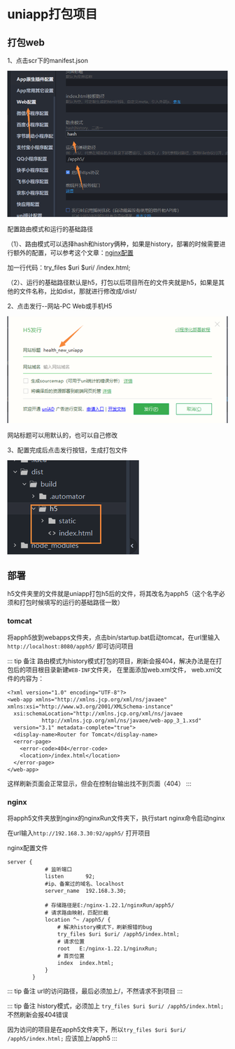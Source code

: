 # uniapp打包项目

## 打包web

1、点击scr下的manifest.json

![Image text](../public/uniapp/07/01.png)

配置路由模式和运行的基础路径

（1）、路由模式可以选择hash和history俩种，如果是history，部署的时候需要进行额外的配置，可以参考这个文章：[nginx配置](https://zhaobao1830.github.io/zhaobao1830-notes/java/nginx/01.html#%E6%96%87%E4%BB%B6%E9%85%8D%E7%BD%AE)

加一行代码：try_files $uri $uri/ /index.html;

（2）、运行的基础路径默认是h5，打包以后项目所在的文件夹就是h5，如果是其他的文件名称，比如dist，那就进行修改成/dist/

2、点击发行--网站-PC Web或手机H5

![Image text](../public/uniapp/07/02.png)

网站标题可以用默认的，也可以自己修改

3、配置完成后点击发行按钮，生成打包文件

![Image text](../public/uniapp/07/03.png)

## 部署

h5文件夹里的文件就是uniapp打包h5后的文件，将其改名为apph5（这个名字必须和打包时候填写的运行的基础路径一致）

### tomcat

将apph5放到webapps文件夹，点击bin/startup.bat启动tomcat，在url里输入`http://localhost:8080/apph5/` 即可访问项目

::: tip 备注
路由模式为history模式打包的项目，刷新会报404，解决办法是在打包后的项目根目录新建`WEB-INF`文件夹，
在里面添加web.xml文件，
web.xml文件的内容为：
```
<?xml version="1.0" encoding="UTF-8"?>
<web-app xmlns="http://xmlns.jcp.org/xml/ns/javaee" xmlns:xsi="http://www.w3.org/2001/XMLSchema-instance"
  xsi:schemaLocation="http://xmlns.jcp.org/xml/ns/javaee
           http://xmlns.jcp.org/xml/ns/javaee/web-app_3_1.xsd"
  version="3.1" metadata-complete="true">
  <display-name>Router for Tomcat</display-name>
  <error-page>
    <error-code>404</error-code>
    <location>/index.html</location>
  </error-page>
</web-app>
```

这样刷新页面会正常显示，但会在控制台输出找不到页面（404）
:::


### nginx

将apph5文件夹放到nginx的nginxRun文件夹下，执行start nginx命令启动nginx

在url输入`http://192.168.3.30:92/apph5/` 打开项目

nginx配置文件

```
server {
            # 监听端口
            listen       92;
            #ip、备案过的域名、localhost
            server_name  192.168.3.30;

            # 存储路径是E:/nginx-1.22.1/nginxRun/apph5/
            # 请求路由映射，匹配拦截
            location ^~ /apph5/ {
                # 解决history模式下，刷新报错的bug
                try_files $uri $uri/ /apph5/index.html;
                # 请求位置
                root   E:/nginx-1.22.1/nginxRun;
                # 首页位置
                index  index.html;
            }
        }
```

::: tip 备注
url的访问路径，最后必须加上/，不然请求不到项目
:::

::: tip 备注
history模式，必须加上 `try_files $uri $uri/ /apph5/index.html;` 不然刷新会报404错误

因为访问的项目是在apph5文件夹下，所以`try_files $uri $uri/ /apph5/index.html;` 应该加上/apph5
:::
